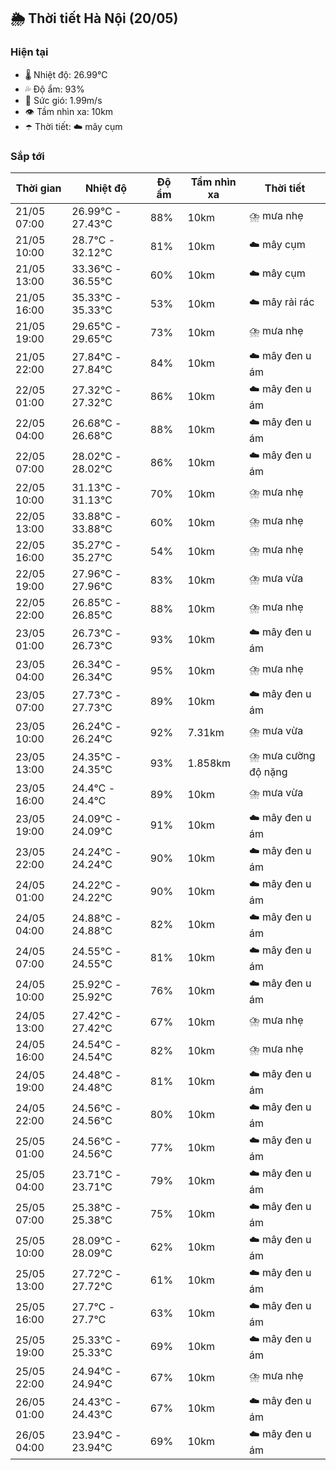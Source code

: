 ## 🌦️ Thời tiết Hà Nội (20/05)

### Hiện tại

- 🌡️ Nhiệt độ: 26.99℃
- 💦 Độ ẩm: 93%
- 💨 Sức gió: 1.99m/s
- 👁️ Tầm nhìn xa: 10km
- ☂️ Thời tiết: ☁️ mây cụm

### Sắp tới

| Thời gian | Nhiệt độ | Độ ẩm | Tầm nhìn xa | Thời tiết |
| --- | --- | --- | --- | --- |
| 21/05 07:00 | 26.99℃ - 27.43℃ | 88% | 10km | ⛈️ mưa nhẹ |
| 21/05 10:00 | 28.7℃ - 32.12℃ | 81% | 10km | ☁️ mây cụm |
| 21/05 13:00 | 33.36℃ - 36.55℃ | 60% | 10km | ☁️ mây cụm |
| 21/05 16:00 | 35.33℃ - 35.33℃ | 53% | 10km | ☁️ mây rải rác |
| 21/05 19:00 | 29.65℃ - 29.65℃ | 73% | 10km | ⛈️ mưa nhẹ |
| 21/05 22:00 | 27.84℃ - 27.84℃ | 84% | 10km | ☁️ mây đen u ám |
| 22/05 01:00 | 27.32℃ - 27.32℃ | 86% | 10km | ☁️ mây đen u ám |
| 22/05 04:00 | 26.68℃ - 26.68℃ | 88% | 10km | ☁️ mây đen u ám |
| 22/05 07:00 | 28.02℃ - 28.02℃ | 86% | 10km | ☁️ mây đen u ám |
| 22/05 10:00 | 31.13℃ - 31.13℃ | 70% | 10km | ⛈️ mưa nhẹ |
| 22/05 13:00 | 33.88℃ - 33.88℃ | 60% | 10km | ⛈️ mưa nhẹ |
| 22/05 16:00 | 35.27℃ - 35.27℃ | 54% | 10km | ⛈️ mưa nhẹ |
| 22/05 19:00 | 27.96℃ - 27.96℃ | 83% | 10km | ⛈️ mưa vừa |
| 22/05 22:00 | 26.85℃ - 26.85℃ | 88% | 10km | ⛈️ mưa nhẹ |
| 23/05 01:00 | 26.73℃ - 26.73℃ | 93% | 10km | ☁️ mây đen u ám |
| 23/05 04:00 | 26.34℃ - 26.34℃ | 95% | 10km | ⛈️ mưa nhẹ |
| 23/05 07:00 | 27.73℃ - 27.73℃ | 89% | 10km | ☁️ mây đen u ám |
| 23/05 10:00 | 26.24℃ - 26.24℃ | 92% | 7.31km | ⛈️ mưa vừa |
| 23/05 13:00 | 24.35℃ - 24.35℃ | 93% | 1.858km | ⛈️ mưa cường độ nặng |
| 23/05 16:00 | 24.4℃ - 24.4℃ | 89% | 10km | ⛈️ mưa vừa |
| 23/05 19:00 | 24.09℃ - 24.09℃ | 91% | 10km | ☁️ mây đen u ám |
| 23/05 22:00 | 24.24℃ - 24.24℃ | 90% | 10km | ☁️ mây đen u ám |
| 24/05 01:00 | 24.22℃ - 24.22℃ | 90% | 10km | ☁️ mây đen u ám |
| 24/05 04:00 | 24.88℃ - 24.88℃ | 82% | 10km | ☁️ mây đen u ám |
| 24/05 07:00 | 24.55℃ - 24.55℃ | 81% | 10km | ☁️ mây đen u ám |
| 24/05 10:00 | 25.92℃ - 25.92℃ | 76% | 10km | ☁️ mây đen u ám |
| 24/05 13:00 | 27.42℃ - 27.42℃ | 67% | 10km | ⛈️ mưa nhẹ |
| 24/05 16:00 | 24.54℃ - 24.54℃ | 82% | 10km | ⛈️ mưa nhẹ |
| 24/05 19:00 | 24.48℃ - 24.48℃ | 81% | 10km | ☁️ mây đen u ám |
| 24/05 22:00 | 24.56℃ - 24.56℃ | 80% | 10km | ☁️ mây đen u ám |
| 25/05 01:00 | 24.56℃ - 24.56℃ | 77% | 10km | ☁️ mây đen u ám |
| 25/05 04:00 | 23.71℃ - 23.71℃ | 79% | 10km | ☁️ mây đen u ám |
| 25/05 07:00 | 25.38℃ - 25.38℃ | 75% | 10km | ☁️ mây đen u ám |
| 25/05 10:00 | 28.09℃ - 28.09℃ | 62% | 10km | ☁️ mây đen u ám |
| 25/05 13:00 | 27.72℃ - 27.72℃ | 61% | 10km | ☁️ mây đen u ám |
| 25/05 16:00 | 27.7℃ - 27.7℃ | 63% | 10km | ☁️ mây đen u ám |
| 25/05 19:00 | 25.33℃ - 25.33℃ | 69% | 10km | ☁️ mây đen u ám |
| 25/05 22:00 | 24.94℃ - 24.94℃ | 67% | 10km | ⛈️ mưa nhẹ |
| 26/05 01:00 | 24.43℃ - 24.43℃ | 67% | 10km | ☁️ mây đen u ám |
| 26/05 04:00 | 23.94℃ - 23.94℃ | 69% | 10km | ☁️ mây đen u ám |
